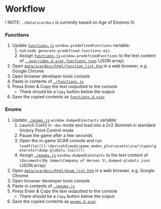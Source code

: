 # Workflow
! NOTE: `./data/scardocs` is currently based on Age of Empires IV.

### Functions
1. Update [`functions.js`](./functions.js) `window.predefinedFunctions` variable:
    1. run `node generate-predefined-functions.mjs`
    1. Assign [`functions.js`](./functions.js) `window.predefinedFunctions` to the text content of [`..overrides.d.scar.functions.json`](./.overrides.d.scar.functions.json) (JSON array)
1. Open [`data/scardocs/html/function_list.htm`](./data/scardocs/html/function_list.htm) in a web browser, e.g. Google Chrome
1. Open browser developer tools console
1. Paste in contents of [`./functions.js`](./functions.js)
1. Press Enter & Copy the text outputted to the console
    - There should be a `Copy` button below the output
1. Save the copied contents as [`functions.d.scar`](../functions.d.scar)

### Enums
1. Update [`./enums.js`](./enums.js) `window.dumpedConstants` variable:
    1. Launch CoH3 in `-dev` mode and load into a 2v2 Skirmish in standard Victory Point Control mode
    1. Pause the game after a few seconds
    1. Open the in-game SCAR console and run `loadfile([[J:\dev\coh3\mods\game_modes_plus\assets\scar\types\generator\dump-globals.lua]])()`
    1. Assign [`./enums.js`](./enums.js) `window.dumpedConstants` to the text content of `\Documents\My Games\Company of Heroes 3\.dumped-globals.json` (JSON array)
1. Open [`data/scardocs/html/enum_list.htm`](./data/scardocs/html/enum_list.htm) in a web browser, e.g. Google Chrome
1. Open browser developer tools console
1. Paste in contents of [`./enums.js`](./enums.js)
1. Press Enter & Copy the text outputted to the console
    - There should be a `Copy` button below the output
1. Save the copied contents as [`enums.d.scar`](../enums.d.scar)